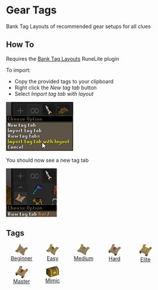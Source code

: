 # Gear Tags

Bank Tag Layouts of recommended gear setups for all clues

## How To

Requires the [Bank Tag Layouts](https://runelite.net/plugin-hub/show/bank-tag-layouts) RuneLite plugin

To import:

- Copy the provided tags to your clipboard
- Right click the *New tag tab* button
- Select *Import tag tab with layout*

![Bank Tag Import](images/config.png)

You should now see a new tag tab

![Bank Tag Example](images/example.png)

## Tags

<div style="width: 100%; padding-bottom:50px;display: flex;flex-direction: row;flex-wrap: wrap;float: left;">
    <a href="beginner">
        <div style="width: 85px !important; display: flex; flex-direction: column; justify-content: center; align-items: center; padding-bottom:10px">
            <img style="vertical-align:middle" src="../icons/beginner.png" width="35">
            <span>Beginner</span>
        </div>
    </a>
    <a href="easy">
        <div style="width: 85px !important; display: flex; flex-direction: column; justify-content: center; align-items: center; padding-bottom:10px">
            <img style="vertical-align:middle" src="../icons/easy.png" width="35">
            <span>Easy</span>
        </div>
    </a>
    <a href="medium">
        <div style="width: 85px !important; display: flex; flex-direction: column; justify-content: center; align-items: center; padding-bottom:10px">
            <img style="vertical-align:middle" src="../icons/medium.png" width="35">
            <span>Medium</span>
        </div>
    </a>
    <a href="hard">
        <div style="width: 85px !important; display: flex; flex-direction: column; justify-content: center; align-items: center; padding-bottom:10px">
            <img style="vertical-align:middle" src="../icons/hard.png" width="35">
            <span>Hard</span>
        </div>
    </a>
    <a href="elite">
         <div style="width: 85px !important; display: flex; flex-direction: column; justify-content: center; align-items: center; padding-bottom:10px">
           <img style="vertical-align:middle" src="../icons/elite.png" width="35">
            <span>Elite</span>
        </div>
    </a>
    <a href="master">
        <div style="width: 85px !important; display: flex; flex-direction: column; justify-content: center; align-items: center; padding-bottom:10px">
            <img style="vertical-align:middle" src="../icons/master.png" width="35">
            <span>Master</span>
        </div>
    </a>
    <a href="mimic">
        <div style="width: 85px !important; display: flex; flex-direction: column; justify-content: center; align-items: center; padding-bottom:10px">
            <img style="vertical-align:middle" src="../icons/mimic.png" width="35">
            <span>Mimic</span>
        </div>
    </a>
</div>